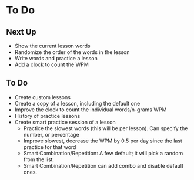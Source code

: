 # To Do

## Next Up

- Show the current lesson words
- Randomize the order of the words in the lesson
- Write words and practice a lesson
- Add a clock to count the WPM

## To Do

- Create custom lessons
- Create a copy of a lesson, including the default one
- Improve the clock to count the individual words/n-grams WPM
- History of practice lessons
- Create smart practice session of a lesson
  - Practice the slowest words (this will be per lesson). Can specify the number, or percentage
  - Improve slowest, decrease the WPM by 0.5 per day since the last practice for that word
  - Smart Combination/Repetition: A few default; it will pick a random from the list.
  - Smart Combination/Repetition can add combo and disable default ones.
